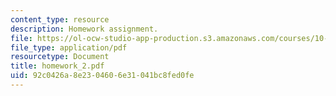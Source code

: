 ```yaml
---
content_type: resource
description: Homework assignment.
file: https://ol-ocw-studio-app-production.s3.amazonaws.com/courses/10-490-integrated-chemical-engineering-i-fall-2006/92c0426a8e2304606e31041bc8fed0fe_homework_2.pdf
file_type: application/pdf
resourcetype: Document
title: homework_2.pdf
uid: 92c0426a-8e23-0460-6e31-041bc8fed0fe
---
```

